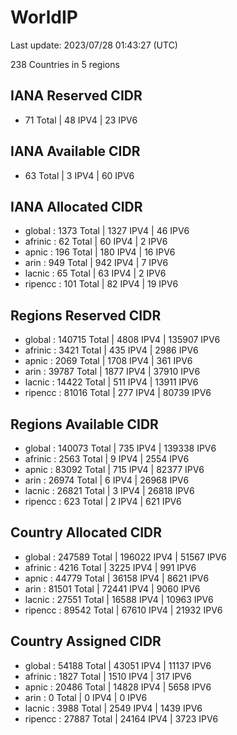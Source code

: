 # WorldIP

Last update: 2023/07/28 01:43:27 (UTC)

238 Countries in 5 regions

## IANA Reserved CIDR

- 71 Total | 48 IPV4 | 23 IPV6

## IANA Available CIDR

- 63 Total | 3 IPV4 | 60 IPV6

## IANA Allocated CIDR

- global : 1373 Total | 1327 IPV4 | 46 IPV6
- afrinic : 62 Total | 60 IPV4 | 2 IPV6
- apnic : 196 Total | 180 IPV4 | 16 IPV6
- arin : 949 Total | 942 IPV4 | 7 IPV6
- lacnic : 65 Total | 63 IPV4 | 2 IPV6
- ripencc : 101 Total | 82 IPV4 | 19 IPV6

## Regions Reserved CIDR

- global : 140715 Total | 4808 IPV4 | 135907 IPV6
- afrinic : 3421 Total | 435 IPV4 | 2986 IPV6
- apnic : 2069 Total | 1708 IPV4 | 361 IPV6
- arin : 39787 Total | 1877 IPV4 | 37910 IPV6
- lacnic : 14422 Total | 511 IPV4 | 13911 IPV6
- ripencc : 81016 Total | 277 IPV4 | 80739 IPV6

## Regions Available CIDR

- global : 140073 Total | 735 IPV4 | 139338 IPV6
- afrinic : 2563 Total | 9 IPV4 | 2554 IPV6
- apnic : 83092 Total | 715 IPV4 | 82377 IPV6
- arin : 26974 Total | 6 IPV4 | 26968 IPV6
- lacnic : 26821 Total | 3 IPV4 | 26818 IPV6
- ripencc : 623 Total | 2 IPV4 | 621 IPV6

## Country Allocated CIDR

- global : 247589 Total | 196022 IPV4 | 51567 IPV6
- afrinic : 4216 Total | 3225 IPV4 | 991 IPV6
- apnic : 44779 Total | 36158 IPV4 | 8621 IPV6
- arin : 81501 Total | 72441 IPV4 | 9060 IPV6
- lacnic : 27551 Total | 16588 IPV4 | 10963 IPV6
- ripencc : 89542 Total | 67610 IPV4 | 21932 IPV6

## Country Assigned CIDR

- global : 54188 Total | 43051 IPV4 | 11137 IPV6
- afrinic : 1827 Total | 1510 IPV4 | 317 IPV6
- apnic : 20486 Total | 14828 IPV4 | 5658 IPV6
- arin : 0 Total | 0 IPV4 | 0 IPV6
- lacnic : 3988 Total | 2549 IPV4 | 1439 IPV6
- ripencc : 27887 Total | 24164 IPV4 | 3723 IPV6
